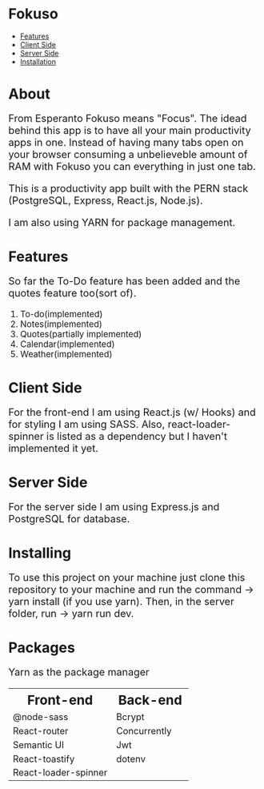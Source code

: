 <h1>Fokuso</h1>

<ul>
  <li><a href="#features">Features</a></li>
  <li><a href="#client">Client Side</a></li>
  <li><a href="#server">Server Side</a></li>
  <li><a href="#install">Installation</a></li>
</ul>

<h1>About</h1>
<p style="font-size: 20px;"  >From Esperanto Fokuso means "Focus".
The idead behind this app is to have all your main productivity apps in one. Instead of having many tabs open on your browser consuming a unbelieveble amount of RAM with Fokuso you can everything in just one tab.
</p>
<p style="font-size: 20px;"  >This is a productivity app built with the PERN stack (PostgreSQL, Express, React.js, Node.js).</p>
<p style="font-size: 20px;"  >I am also using YARN for package management.</p>

<h1 id="features">Features</h1>
<p style="font-size: 20px;"  >So far the To-Do feature has been added and the quotes feature too(sort of).</p>
<oL>
 <li style="font-size: 17px;">To-do(implemented)</li>
 <li style="font-size: 17px;">Notes(implemented)</li>
 <li style="font-size: 17px;">Quotes(partially implemented)</li>
 <li style="font-size: 17px;">Calendar(implemented)</li>
 <li style="font-size: 17px;">Weather(implemented)</li>
</ol>

<h1 id="client" >Client Side</h1>
<p style="font-size: 20px;">
For the front-end I am using React.js (w/ Hooks) and for styling I am using SASS. Also, react-loader-spinner is listed as a dependency but I haven't implemented it yet.
</p>
<h1 id="server" >Server Side</h1>
<p style="font-size: 20px;">
For the server side I am using Express.js and PostgreSQL for database.
</p>

<h1 id="install" >Installing</h1>
<p style="font-size: 20px;">
To use this project on your machine just clone this repository to your machine and run the command -> yarn install (if you use yarn).
Then, in the server folder, run -> yarn run dev.
</p>

<h1 id="packages" >Packages</h1>
<p style="font-size: 20px;">Yarn as the package manager</p>
<table>
<tr style="font-size: 26px;">
 <th>Front-end</th>
 <th >Back-end</th>
</tr>
<tr style="font-size: 18px;"
>
 <td>@node-sass</td>
 <td>Bcrypt</td>
</tr>
<tr style="font-size: 18px;"
>
 <td>React-router</td>
 <td>Concurrently</td>
</tr>
<tr style="font-size: 18px;"
>
 <td>Semantic UI</td>
 <td>Jwt</td>
</tr>
<tr style="font-size: 18px;"
>
 <td>React-toastify</td>
 <td>dotenv</td>
</tr>
<tr style="font-size: 18px;"
>
 <td>React-loader-spinner</td>
 <td></td>
</tr>

</table>

